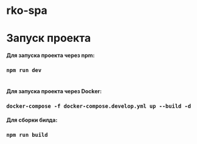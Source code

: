 # rko-spa
# Запуск проекта

#### Для запуска проекта через npm:
### `npm run dev`
#

#
#### Для запуска проекта через Docker:
### `docker-compose -f docker-compose.develop.yml up --build -d`
#### Для сборки билда:
### `npm run build`


